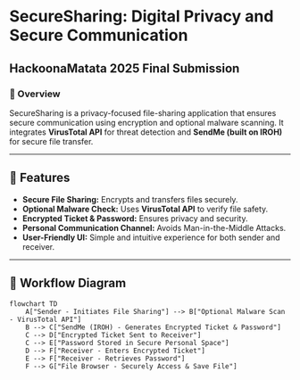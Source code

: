 # SecureSharing: Digital Privacy and Secure Communication
## HackoonaMatata 2025 Final Submission

### 🚀 Overview  
SecureSharing is a privacy-focused file-sharing application that ensures secure communication using encryption and optional malware scanning. It integrates **VirusTotal API** for threat detection and **SendMe (built on IROH)** for secure file transfer.

---

## 🔐 Features  
- **Secure File Sharing:** Encrypts and transfers files securely.  
- **Optional Malware Check:** Uses **VirusTotal API** to verify file safety.  
- **Encrypted Ticket & Password:** Ensures privacy and security.  
- **Personal Communication Channel:** Avoids Man-in-the-Middle Attacks.  
- **User-Friendly UI:** Simple and intuitive experience for both sender and receiver.  

---

## 📜 Workflow Diagram  
```mermaid
flowchart TD
    A["Sender - Initiates File Sharing"] --> B["Optional Malware Scan - VirusTotal API"]
    B --> C["SendMe (IROH) - Generates Encrypted Ticket & Password"]
    C --> D["Encrypted Ticket Sent to Receiver"]
    C --> E["Password Stored in Secure Personal Space"]
    D --> F["Receiver - Enters Encrypted Ticket"]
    E --> F["Receiver - Retrieves Password"]
    F --> G["File Browser - Securely Access & Save File"]
